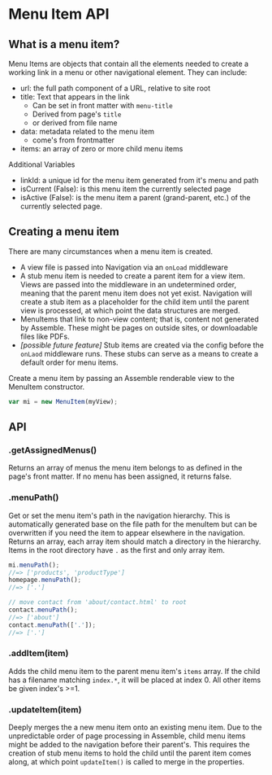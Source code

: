 # Menu Item API

## What is a menu item?

Menu Items are objects that contain all the elements needed to create a working link in a menu or other navigational element. They can include:

- url: the full path component of a URL, relative to site root
- title: Text that appears in the link
	- Can be set in front matter with `menu-title`
	- Derived from page's `title`
	- or derived from file name
- data: metadata related to the menu item
	- come's from frontmatter
- items: an array of zero or more child menu items 

Additional Variables

- linkId: a unique id for the menu item generated from it's menu and path
- isCurrent (False): is this menu item the currently selected page
- isActive (False): is the menu item a parent (grand-parent, etc.) of the currently selected page.

## Creating a menu item
There are many circumstances when a menu item is created.

- A view file is passed into Navigation via an `onLoad` middleware
- A stub menu item is needed to create a parent item for a view item. Views are passed into the middleware in an undetermined order, meaning that the parent menu item does not yet exist. Navigation will create a stub item as a placeholder for the child item until the parent view is processed, at which point the data structures are merged.
- MenuItems that link to non-view content; that is, content not generated by Assemble. These might be pages on outside sites, or downloadable files like PDFs.
- *[possible future feature]* Stub items are created via the config before the `onLaod` middleware runs. These stubs can serve as a means to create a default order for menu items.


Create a menu item by passing an Assemble renderable view to the MenuItem constructor.

```js
var mi = new MenuItem(myView);
```

## API

### .getAssignedMenus()
Returns an array of menus the menu item belongs to as defined in the page's front matter. If no menu has been assigned, it returns false.

### .menuPath()
Get or set the menu item's path in the navigation hierarchy. This is automatically generated base on the file path for the menuItem but can be overwritten if you need the item to appear elsewhere in the navigation.
Returns an array, each array item should match a directory in the hierarchy. Items in the root directory have `.` as the first and only array item.

```js
mi.menuPath();
//=> ['products', 'productType']
homepage.menuPath();
//=> ['.']

// move contact from 'about/contact.html' to root
contact.menuPath();
//=> ['about']
contact.menuPath(['.']);
//=> ['.']
```

### .addItem(item)
Adds the child menu item to the parent menu item's `items` array. If the child has a filename matching `index.*`, it will be placed at index 0. All other items be given index's >=1.

### .updateItem(item)
Deeply merges the a new menu item onto an existing menu item. Due to the unpredictable order of page processing in Assemble, child menu items might be added to the navigation before their parent's. This requires the creation of stub menu items to hold the child until the parent item comes along, at which point `updateItem()` is called to merge in the properties.  
